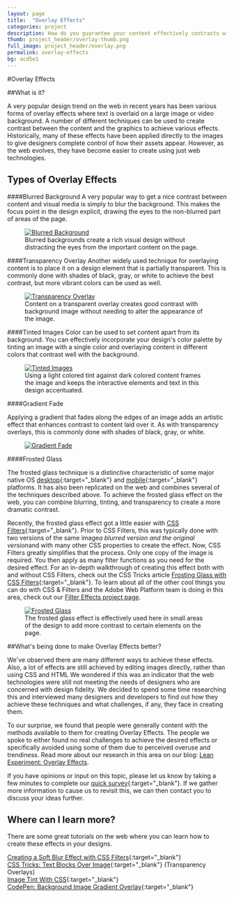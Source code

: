 ```yaml
---
layout: page
title:  "Overlay Effects"
categories: project
description: How do you guarantee your content effectively contrasts with its background?
thumb: project_header/overlay-thumb.png
full_image: project_header/overlay.png
permalink: overlay-effects
bg: acd5e1
---
```

#Overlay Effects

##What is it?

A very popular design trend on the web in recent years has been various forms of overlay
effects where text is overlaid on a large image or video background. A number of different
techniques can be used to create contrast between the content and the graphics to
achieve various effects. Historically, many of these effects have been applied directly to
the images to give designers complete control of how their assets appear. However, as the web
evolves, they have become easier to create using just web technologies.


## Types of Overlay Effects

####Blurred Background
A very popular way to get a nice contrast between content and visual media is simply to blur the
background. This makes the focus point in the design explicit, drawing the eyes to the non-blurred
part of areas of the page.

<figure>
  <a href="http://hipstamatic.com/" target="_blank">
    <img src="{{site.baseurl}}/img/overlay-hipstamatic.jpg" alt="Blurred Background">
  </a>
  <figcaption>
      Blurred backgrounds create a rich visual design without distracting
      the eyes from the important content on the page.
  </figcaption>
</figure>

####Transparency Overlay
Another widely used technique for overlaying content is to place it on a design element that
is partially transparent. This is commonly done with shades of black, gray, or white to achieve
the best contrast, but more vibrant colors can be used as well.

<figure>
  <a href="http://www.ironman.com/triathlon/events/americas/ironman/world-championship.aspx#axzz2vyQ5Zma8" target="_blank">
    <img src="{{site.baseurl}}/img/overlay-ironman.png" alt="Transparency Overlay">
  </a>
  <figcaption>
      Content on a transparent overlay creates good contrast with background image without needing to
      alter the appearance of the image.
  </figcaption>
</figure>

####Tinted Images
Color can be used to set content apart from its background. You can effectively incorporate
your design's color palette by tinting an image with a single color and
overlaying content in different colors that contrast well with the background.


<figure>
  <a href="http://www.bentlyfoundation.org/" target="_blank">
    <img src="{{site.baseurl}}/img/overlay-bently.png" alt="Tinted Images">
  </a>
  <figcaption>
     Using a light colored tint against dark colored content frames the image and keeps
     the interactive elements and text in this design accentuated.
  </figcaption>
</figure>

####Gradient Fade

Applying a gradient that fades along the edges of an image adds an artistic
effect that enhances contrast to content laid over it. As with transparency
overlays, this is commonly done with shades of black, gray, or white.

<figure>
  <a href="http://fmkcatering.com/" target="_blank">
    <img src="{{site.baseurl}}/img/overlay-fmk-catering.png" alt="Gradient Fade">
  </a>
</figure>

####Frosted Glass

The frosted glass technique is a distinctive characteristic of some major
native OS [desktop][win7]{:target="_blank"} and [mobile][ios]{:target="_blank"} platforms.
It has also been replicated on the web and combines several of the techniques described
above. To achieve the frosted glass effect on the web, you can combine blurring,
tinting, and transparency to create a more dramatic contrast.

Recently, the frosted glass effect got a little easier with
[CSS Filters][filters-tutorial]{:target="_blank"}. Prior to CSS Filters, this was
typically done with two versions of the same image<em>a blurred version and the original
version</em>and with many other CSS properties to create the effect. Now, CSS Filters
greatly simplifies that the process. Only one copy of the image is required. You then
apply as many filter functions as you need for the desired effect.  For an in-depth
walkthrough of creating this effect both with and without CSS Filters, check out the
CSS Tricks article [Frosting Glass with CSS Filters][css-tricks]{:target="_blank"}.
To learn about all of the other cool things you can do with CSS &amp; Filters and the
Adobe Web Platform team is doing in this area, check out our
[Filter Effects project page][filters].

<figure>
  <a href="http://www.visitdays.com/" target="_blank">
    <img src="{{site.baseurl}}/img/overlay-visit-days.png" alt="Frosted Glass">
  </a>
  <figcaption>
     The frosted glass effect is effectively used here in small areas of
     the design to add more contrast to certain elements on the page.
  </figcaption>
</figure>

##What's being done to make Overlay Effects better?

We've observed there are many different ways to achieve these effects. Also,
a lot of effects are still achieved by editing images directly, rather than
using CSS and HTML We wondered if this was an indicator that the web technologies
were still not meeting the needs of designers who are concerned with design
fidelity. We decided to spend some time researching this and interviewed many
designers and developers to find out how they achieve these techniques and what
challenges, if any, they face in creating them.

To our surprise, we found that people were generally content with the
methods available to them for creating Overlay Effects.  The people we
spoke to either found no real challenges to achieve the desired effects or
specifically avoided using some of them due to perceived overuse and
trendiness.  Read more about our research in this area on our blog:
[Lean Experiment: Overlay Effects][blog].


If you have opinions or input on this topic, please let us know by taking a
few minutes to complete our [quick survey][survey]{:target="_blank"}. If we
gather more information to cause us to revisit this, we can then contact you
to discuss your ideas further.

## Where can I learn more?

There are some great tutorials on the web where you can learn how to create
these effects in your designs.


[Creating a Soft Blur Effect with CSS Filters][image-blur]{:target="_blank"}
<br/>
[CSS Tricks: Text Blocks Over Image][transparency-overlay]{:target="_blank"} (Transparency Overlays)
<br/>
[Image Tint With CSS][image-tint]{:target="_blank"}
<br/>
[CodePen: Background Image Gradient Overlay][gradient-fade]{:target="_blank"}



[blog]: http://blogs.adobe.com/webplatform/2014/07/10/lean-experiment-overlay-effects/
[css-tricks]: http://css-tricks.com/frosting-glass-css-filters/
[filters-tutorial]: http://docs.webplatform.org/wiki/tutorials/css_filters
[filters]: /filter-effects
[win7]: http://www.programering.com/a/MDO1IDMwATM.html
[ios]: http://ionicframework.com/demos/frosted-glass/
[survey]: https://adobeweb.typeform.com/to/mz6Jtj?s=B0709
[image-tint]: http://www.impressivewebs.com/image-tint-blend-css/
[image-blur]: http://blattchat.com/2013/05/17/creating-a-soft-blur-effect/
[transparency-overlay]: http://css-tricks.com/text-blocks-over-image/
[gradient-fade]: http://codepen.io/alexcarpenter/pen/LveDx


